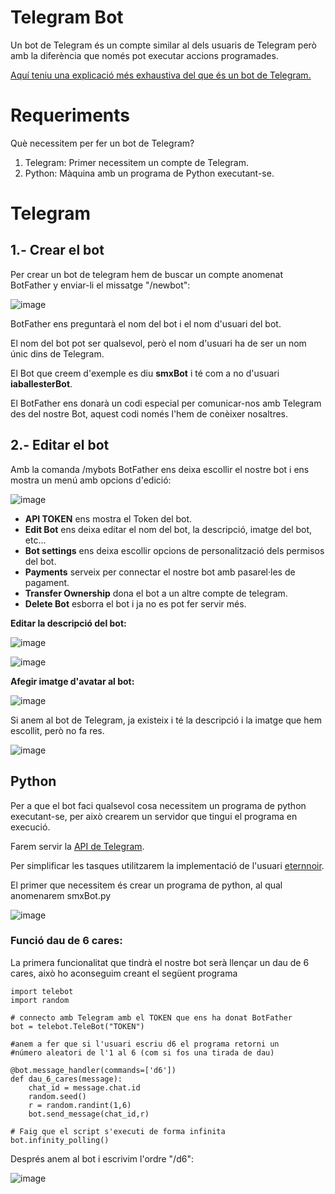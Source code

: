 # Telegram Bot

Un bot de Telegram és un compte similar al dels usuaris de Telegram però amb la diferència que només pot executar accions programades.

[Aquí teniu una explicació més exhaustiva del que és un bot de Telegram.](https://core.telegram.org/bots)

# Requeriments

Què necessitem per fer un bot de Telegram?

1. Telegram: Primer necessitem un compte de Telegram.
2. Python: Màquina amb un programa de Python executant-se.

# Telegram

## 1.- Crear el bot

Per crear un bot de telegram hem de buscar un compte anomenat BotFather y enviar-li el missatge "/newbot":

![image](https://github.com/XaSaFa/TelegramBot/assets/110727546/0ea27175-19f8-4d15-b3f4-458dc6212046)

BotFather ens preguntarà el nom del bot i el nom d'usuari del bot.

El nom del bot pot ser qualsevol, però el nom d'usuari ha de ser un nom únic dins de Telegram.

El Bot que creem d'exemple es diu **smxBot** i té com a no d'usuari **iaballesterBot**.

El BotFather ens donarà un codi especial per comunicar-nos amb Telegram des del nostre Bot, aquest codi només l'hem de conèixer nosaltres.

## 2.- Editar el bot

Amb la comanda /mybots BotFather ens deixa escollir el nostre bot i ens mostra un menú amb opcions d'edició:

![image](https://github.com/XaSaFa/TelegramBot/assets/110727546/5aea6b77-cebc-4118-a421-626555d5604a)

- **API TOKEN** ens mostra el Token del bot.
- **Edit Bot** ens deixa editar el nom del bot, la descripció, imatge del bot, etc...
- **Bot settings** ens deixa escollir opcions de personalització dels permisos del bot.
- **Payments** serveix per connectar el nostre bot amb pasarel·les de pagament.
- **Transfer Ownership** dona el bot a un altre compte de telegram.
- **Delete Bot** esborra el bot i ja no es pot fer servir més.

**Editar la descripció del bot:**

![image](https://github.com/XaSaFa/TelegramBot/assets/110727546/54612292-01a8-4fe5-9dba-f167f60f3fad)

![image](https://github.com/XaSaFa/TelegramBot/assets/110727546/65e697e3-7e25-4f00-8a74-b60c92182490)

**Afegir imatge d'avatar al bot:**

![image](https://github.com/XaSaFa/TelegramBot/assets/110727546/a621cfd4-7437-4cc8-8dc9-e77da9ea2164)

Si anem al bot de Telegram, ja existeix i té la descripció i la imatge que hem escollit, però no fa res.

![image](https://github.com/XaSaFa/TelegramBot/assets/110727546/f1013836-6d18-44b4-b052-9f11b0ad13ae)

## Python

Per a que el bot faci qualsevol cosa necessitem un programa de python executant-se, per això crearem un servidor que tingui el programa en execució.

Farem servir la [API de Telegram](https://core.telegram.org/bots/api).

Per simplificar les tasques utilitzarem la implementació de l'usuari [eternnoir](https://github.com/eternnoir/pyTelegramBotAPI).

El primer que necessitem és crear un programa de python, al qual anomenarem smxBot.py

![image](https://github.com/XaSaFa/TelegramBot/assets/110727546/17608064-f461-45df-8c10-4a811a4c474e)

### Funció dau de 6 cares:

La primera funcionalitat que tindrà el nostre bot serà llençar un dau de 6 cares, això ho aconseguim creant el següent programa

```
import telebot
import random

# connecto amb Telegram amb el TOKEN que ens ha donat BotFather
bot = telebot.TeleBot("TOKEN")

#anem a fer que si l'usuari escriu d6 el programa retorni un
#número aleatori de l'1 al 6 (com si fos una tirada de dau)

@bot.message_handler(commands=['d6'])
def dau_6_cares(message):
    chat_id = message.chat.id
    random.seed()
    r = random.randint(1,6)
    bot.send_message(chat_id,r)

# Faig que el script s'executi de forma infinita
bot.infinity_polling()
```

Després anem al bot i escrivim l'ordre "/d6":

![image](https://github.com/XaSaFa/TelegramBot/assets/110727546/172a2833-f085-4c00-85a4-5313c693cccc)
